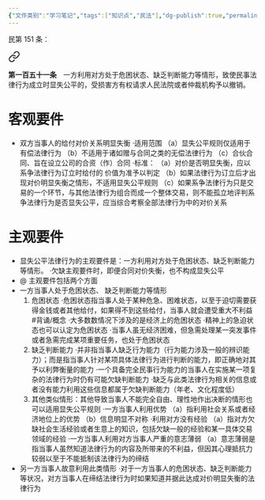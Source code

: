 ```yaml
---
{"文件类别":"学习笔记","tags":["知识点","民法"],"dg-publish":true,"permalink":"/学习笔记studyup/知识点cheese/显失公平/","dgPassFrontmatter":true,"created":"2024-07-18T15:55:26.280+08:00","updated":"2024-10-25T12:34:49.809+08:00"}
---
```


民第 151 条：
<div class="transclusion internal-embed is-loaded"><a class="markdown-embed-link" href="////#t151" aria-label="Open link"><svg xmlns="http://www.w3.org/2000/svg" width="24" height="24" viewBox="0 0 24 24" fill="none" stroke="currentColor" stroke-width="2" stroke-linecap="round" stroke-linejoin="round" class="svg-icon lucide-link"><path d="M10 13a5 5 0 0 0 7.54.54l3-3a5 5 0 0 0-7.07-7.07l-1.72 1.71"></path><path d="M14 11a5 5 0 0 0-7.54-.54l-3 3a5 5 0 0 0 7.07 7.07l1.71-1.71"></path></svg></a><div class="markdown-embed">



**第一百五十一条**　一方利用对方处于危困状态、缺乏判断能力等情形，致使民事法律行为成立时显失公平的，受损害方有权请求人民法院或者仲裁机构予以撤销。 

</div></div>

# 客观要件
- 双方当事人的给付对价关系明显失衡
·适用范围
（a）显失公平规则仅适用于有偿法律行为
（b）不适用于诸如赠与合同之类的无偿法律行为
（c）合伙合同、旨在设立公司的合资（作）合同
·标准：
（a）对价是否明显失衡，应以系争法律行为订立时给付的 价值为准予以判定
（b）如果法律行为订立后才出现对价明显失衡之情形，不适用显失公平规则
（c）如果系争法律行为只是交易的一个环节，与其他法律行为组合而成一个整体交易，则不能孤立地评判系争法律行为是否显失公平，应当综合考察全部法律行为中的对价关系
# 主观要件
- 显失公平法律行为的主观要件是：一方利用对方处于危困状态、缺乏判断能力等情形。
·欠缺主观要件时，即便合同对价失衡，也不构成显失公平
- @ 主观要件包括两个方面
- 一方当事人处于危困状态、 缺乏判断能力等情形
	1. 危困状态 
·危困状态指当事人处于某种危急、困难状态，以至于迫切需要获得金钱或者其他给付，如果得不到这些给付，当事人就会遭受重大不利益 #背诵/概念 
·大多数数情况下涉及的是经济上的危困状态
·精神上的急迫状态也可以认定为危困状态
·当事人虽无经济困难，但急需处理某一突发事件或者急需完成某项重要任务，也处于危困状态
	2. 缺乏判断能力
·并非指当事人缺乏行为能力（行为能力涉及一般的辨识能力）；而是指当事人针对某项具体法律行为进行判断的能力，即正确地对其予以利弊衡量的能力
·一个具备完全民事行为能力的当事人在实施某一项复杂的法律行为时仍有可能欠缺判断能力
·缺乏与此类法律行为相关的信息或者没有能力利用这些信息都属于欠缺判断能力（年老、文化程度低）
	3. 其他类似情形：其他导致当事人不能完全自由、理性地作出决断的情形也可以适用显失公平规则
·一方当事人利用优势
（a）指利用社会关系或者经济地位上的优势
（b）信息明显不对称
·利用对方没有经验
（a）指对方欠缺社会生活经验或者生意上的知识，包括欠缺一般的经验和某一具体交易领域的经验
·一方当事人利用对方当事人严重的意志薄弱
（a）意志薄弱是指当事人虽然知道法律行为的内容及所带来的不利益，但因其心理抵抗力较弱以至于不能抵制该法律行为的缔结
- 另一方当事人故意利用此类情形
·对于一方当事人的危困状态、缺乏判断能力等状况，对方当事人在缔结法律行为时如果知道并据此达成对价明显失衡的法律行为

